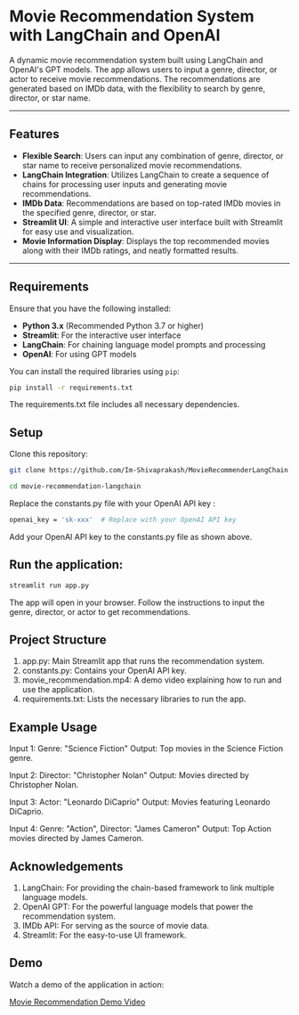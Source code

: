# Movie Recommendation System with LangChain and OpenAI

A dynamic movie recommendation system built using LangChain and OpenAI's GPT models. The app allows users to input a genre, director, or actor to receive movie recommendations. The recommendations are generated based on IMDb data, with the flexibility to search by genre, director, or star name.

---

## Features

- **Flexible Search**: Users can input any combination of genre, director, or star name to receive personalized movie recommendations.
- **LangChain Integration**: Utilizes LangChain to create a sequence of chains for processing user inputs and generating movie recommendations.
- **IMDb Data**: Recommendations are based on top-rated IMDb movies in the specified genre, director, or star.
- **Streamlit UI**: A simple and interactive user interface built with Streamlit for easy use and visualization.
- **Movie Information Display**: Displays the top recommended movies along with their IMDb ratings, and neatly formatted results.

---

## Requirements



Ensure that you have the following installed:

- **Python 3.x** (Recommended Python 3.7 or higher)
- **Streamlit**: For the interactive user interface
- **LangChain**: For chaining language model prompts and processing
- **OpenAI**: For using GPT models

You can install the required libraries using `pip`:

```bash
pip install -r requirements.txt
```
The requirements.txt file includes all necessary dependencies.

## Setup

Clone this repository:

```bash
git clone https://github.com/Im-Shivaprakash/MovieRecommenderLangChain.git

cd movie-recommendation-langchain 
```

Replace the constants.py file with your OpenAI API key :

```bash
openai_key = 'sk-xxx'  # Replace with your OpenAI API key
```

Add your OpenAI API key to the constants.py file as shown above.

## Run the application:

```bash
streamlit run app.py
```

The app will open in your browser. Follow the instructions to input the genre, director, or actor to get recommendations.

## Project Structure
1. app.py: Main Streamlit app that runs the recommendation system.
2. constants.py: Contains your OpenAI API key.
3. movie_recommendation.mp4: A demo video explaining how to run and use the application.
4. requirements.txt: Lists the necessary libraries to run the app.

## Example Usage

Input 1: Genre: "Science Fiction"
Output: Top movies in the Science Fiction genre.

Input 2: Director: "Christopher Nolan"
Output: Movies directed by Christopher Nolan.

Input 3: Actor: "Leonardo DiCaprio"
Output: Movies featuring Leonardo DiCaprio.

Input 4: Genre: "Action", Director: "James Cameron"
Output: Top Action movies directed by James Cameron.

## Acknowledgements
1. LangChain: For providing the chain-based framework to link multiple language models.
2. OpenAI GPT: For the powerful language models that power the recommendation system.
3. IMDb API: For serving as the source of movie data.
4. Streamlit: For the easy-to-use UI framework.

## Demo
Watch a demo of the application in action:

[Movie Recommendation Demo Video](movie_recommendation.mp4)


